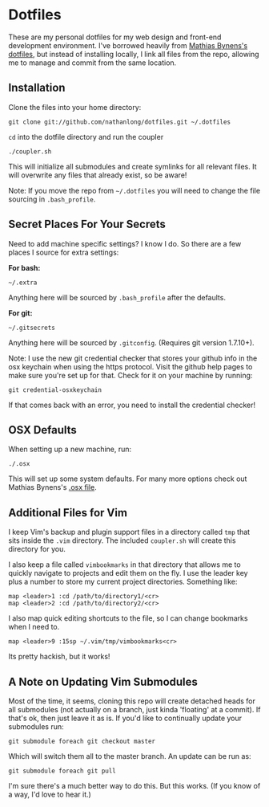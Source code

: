 # Dotfiles

These are my personal dotfiles for my web design and front-end development
environment. I've borrowed heavily from [Mathias Bynens's
dotfiles](https://github.com/mathiasbynens/dotfiles), but instead of
installing locally, I link all files from the repo, allowing me to manage and
commit from the same location.

## Installation

Clone the files into your home directory:

    git clone git://github.com/nathanlong/dotfiles.git ~/.dotfiles

`cd` into the dotfile directory and run the coupler

    ./coupler.sh

This will initialize all submodules and create symlinks for all relevant
files. It will overwrite any files that already exist, so be aware!

Note: If you move the repo from `~/.dotfiles` you will need to change the file
sourcing in `.bash_profile`.

## Secret Places For Your Secrets

Need to add machine specific settings? I know I do. So there are a few places
I source for extra settings:

**For bash:**

    ~/.extra

Anything here will be sourced by `.bash_profile` after the defaults.

**For git:**

    ~/.gitsecrets

Anything here will be sourced by `.gitconfig`. (Requires git version 1.7.10+).

Note: I use the new git credential checker that stores your github info
in the osx keychain when using the https protocol. Visit the github help pages
to make sure you're set up for that. Check for it on your machine by running:

    git credential-osxkeychain

If that comes back with an error, you need to install the credential checker!

## OSX Defaults

When setting up a new machine, run:

    ./.osx

This will set up some system defaults. For many more options check out Mathias
Bynens's [.osx file](https://github.com/mathiasbynens/dotfiles/blob/master/.osx).

## Additional Files for Vim

I keep Vim's backup and plugin support files in a directory called `tmp` that
sits inside the `.vim` directory. The included `coupler.sh` will create this
directory for you.

I also keep a file called `vimbookmarks` in that directory that allows me
to quickly navigate to projects and edit them on the fly. I use the leader
key plus a number to store my current project directories. Something like: 

    map <leader>1 :cd /path/to/directory1/<cr>
    map <leader>2 :cd /path/to/directory2/<cr>
    
I also map quick editing shortcuts to the file, so I can change bookmarks when
I need to.

    map <leader>9 :15sp ~/.vim/tmp/vimbookmarks<cr>

Its pretty hackish, but it works!

## A Note on Updating Vim Submodules

Most of the time, it seems, cloning this repo will create detached heads for
all submodules (not actually on a branch, just kinda 'floating' at a commit).
If that's ok, then just leave it as is. If you'd like to continually update
your submodules run:

    git submodule foreach git checkout master

Which will switch them all to the master branch. An update can be run as:

    git submodule foreach git pull

I'm sure there's a much better way to do this. But this works. (If you know of
a way, I'd love to hear it.)
